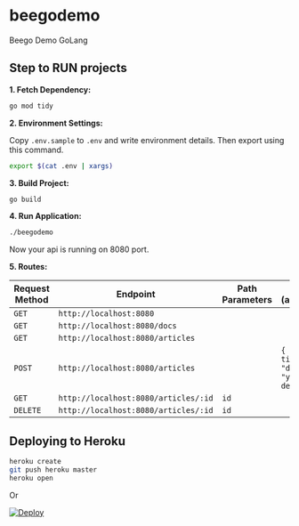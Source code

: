 # beegodemo

Beego Demo GoLang

## Step to RUN projects

**1. Fetch Dependency:**

```sh
go mod tidy
```

**2. Environment Settings:**

Copy `.env.sample` to `.env` and write environment details. Then export using this command.

```sh
export $(cat .env | xargs)
```

**3. Build Project:**

```sh
go build
```

**4. Run Application:**

```sh
./beegodemo
```

Now your api is running on 8080 port.

**5. Routes:**

| Request Method | Endpoint                             | Path Parameters | Body (application/json)                                        | Query Parameters |
| -------------- | ------------------------------------ | --------------- | -------------------------------------------------------------- | ---------------- |
| `GET`          | `http://localhost:8080`              |                 |                                                                |                  |
| `GET`          | `http://localhost:8080/docs`              |                 |                                                                |                  |
| `GET`          | `http://localhost:8080/articles`     |                 |                                                                |                  |
| `POST`         | `http://localhost:8080/articles`     |                 | `{ "title": "your title", "description": "your description" }` |                  |
| `GET`          | `http://localhost:8080/articles/:id` | `id`            |                                                                |                  |
| `DELETE`       | `http://localhost:8080/articles/:id` | `id`            |                                                                |                  |

## Deploying to Heroku

```sh
heroku create
git push heroku master
heroku open
```

Or

[![Deploy](https://www.herokucdn.com/deploy/button.png)](https://heroku.com/deploy)
